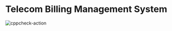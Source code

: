 # Telecom Billing Management System

![cppcheck-action](https://github.com/stepin104482/Telecome-Billing-Management-System/workflows/cppcheck-action/badge.svg)
